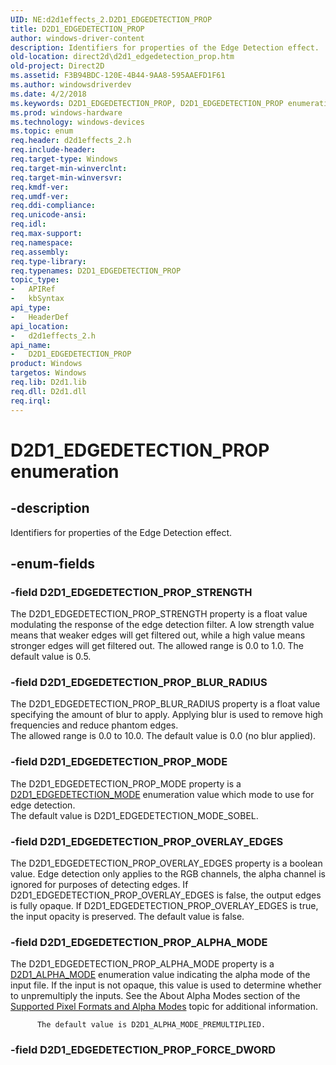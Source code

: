 ```yaml
---
UID: NE:d2d1effects_2.D2D1_EDGEDETECTION_PROP
title: D2D1_EDGEDETECTION_PROP
author: windows-driver-content
description: Identifiers for properties of the Edge Detection effect.
old-location: direct2d\d2d1_edgedetection_prop.htm
old-project: Direct2D
ms.assetid: F3B94BDC-120E-4B44-9AA8-595AAEFD1F61
ms.author: windowsdriverdev
ms.date: 4/2/2018
ms.keywords: D2D1_EDGEDETECTION_PROP, D2D1_EDGEDETECTION_PROP enumeration [Direct2D], D2D1_EDGEDETECTION_PROP_ALPHA_MODE, D2D1_EDGEDETECTION_PROP_BLUR_RADIUS, D2D1_EDGEDETECTION_PROP_MODE, D2D1_EDGEDETECTION_PROP_OVERLAY_EDGES, D2D1_EDGEDETECTION_PROP_STRENGTH, d2d1effects_2/D2D1_EDGEDETECTION_PROP, d2d1effects_2/D2D1_EDGEDETECTION_PROP_ALPHA_MODE, d2d1effects_2/D2D1_EDGEDETECTION_PROP_BLUR_RADIUS, d2d1effects_2/D2D1_EDGEDETECTION_PROP_MODE, d2d1effects_2/D2D1_EDGEDETECTION_PROP_OVERLAY_EDGES, d2d1effects_2/D2D1_EDGEDETECTION_PROP_STRENGTH, direct2d.d2d1_edgedetection_prop
ms.prod: windows-hardware
ms.technology: windows-devices
ms.topic: enum
req.header: d2d1effects_2.h
req.include-header: 
req.target-type: Windows
req.target-min-winverclnt: 
req.target-min-winversvr: 
req.kmdf-ver: 
req.umdf-ver: 
req.ddi-compliance: 
req.unicode-ansi: 
req.idl: 
req.max-support: 
req.namespace: 
req.assembly: 
req.type-library: 
req.typenames: D2D1_EDGEDETECTION_PROP
topic_type:
-	APIRef
-	kbSyntax
api_type:
-	HeaderDef
api_location:
-	d2d1effects_2.h
api_name:
-	D2D1_EDGEDETECTION_PROP
product: Windows
targetos: Windows
req.lib: D2d1.lib
req.dll: D2d1.dll
req.irql: 
---
```


# D2D1_EDGEDETECTION_PROP enumeration


## -description


Identifiers for properties of the Edge Detection effect.


## -enum-fields




### -field D2D1_EDGEDETECTION_PROP_STRENGTH

The D2D1_EDGEDETECTION_PROP_STRENGTH property is a float value modulating the response of the edge detection filter. A low strength value means that weaker edges will get filtered out, 
          while a high value means stronger edges will get filtered out.  The allowed range is 0.0 to 1.0.  The default value is 0.5.


### -field D2D1_EDGEDETECTION_PROP_BLUR_RADIUS

The D2D1_EDGEDETECTION_PROP_BLUR_RADIUS property is a float value specifying the amount of blur to apply.  Applying blur is used to remove high frequencies and reduce phantom edges.  
          The allowed range is 0.0 to 10.0. The default value is 0.0 (no blur applied).


### -field D2D1_EDGEDETECTION_PROP_MODE

The D2D1_EDGEDETECTION_PROP_MODE property is a <a href="https://msdn.microsoft.com/22C57518-8617-44F3-BC04-42605A77985C">D2D1_EDGEDETECTION_MODE</a> enumeration value which mode to use for edge detection.  
          The default value is D2D1_EDGEDETECTION_MODE_SOBEL.


### -field D2D1_EDGEDETECTION_PROP_OVERLAY_EDGES

The D2D1_EDGEDETECTION_PROP_OVERLAY_EDGES property is a boolean value. Edge detection only applies to the RGB channels, the alpha channel is ignored for purposes of detecting edges.
          If D2D1_EDGEDETECTION_PROP_OVERLAY_EDGES is false, the output edges is fully opaque. If D2D1_EDGEDETECTION_PROP_OVERLAY_EDGES is true, the input opacity is preserved.
          The default value is false.


### -field D2D1_EDGEDETECTION_PROP_ALPHA_MODE

The D2D1_EDGEDETECTION_PROP_ALPHA_MODE property is a <a href="https://msdn.microsoft.com/f1b1e735-2e89-4dc1-9fee-dfb4626ef453">D2D1_ALPHA_MODE</a> enumeration value indicating the alpha mode of the input file.
          If the input is not opaque, this value is used to determine whether to unpremultiply the inputs.
          See the About Alpha Modes section of the <a href="https://msdn.microsoft.com/09b1f9c6-1780-4733-ac22-9e8c21466b67">Supported Pixel Formats and Alpha Modes</a> topic for additional information.   
          
          The default value is D2D1_ALPHA_MODE_PREMULTIPLIED.


### -field D2D1_EDGEDETECTION_PROP_FORCE_DWORD



